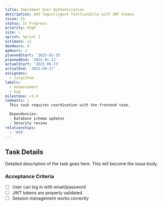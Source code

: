 ```yaml
---
title: Implement User Authentication
description: Add login/logout functionality with JWT tokens
issue: 25
status: In Progress
priority: High
size: L
sprint: Sprint 1
estimate: 12
devHours: 6
qaHours: 2
plannedStart: '2025-01-15'
plannedEnd: '2025-01-22'
actualStart: '2025-09-23'
actualEnd: '2025-09-27'
assignees:
  - sctgithub
labels:
  - enhancement
  - bug
milestone: v1.0
comments: |
  This task requires coordination with the frontend team.

  Dependencies:
  - Database schema updates
  - Security review
relationships:
  - '#20'
---
```


## Task Details

Detailed description of the task goes here. This will become the issue body.

### Acceptance Criteria

- [ ] User can log in with email/password
- [ ] JWT tokens are properly validated
- [ ] Session management works correctly
